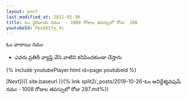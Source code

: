 ```yaml
---
layout: post
last_modified_at: 2021-03-30
title: ఓం నైకజాయ నమః  - 1008 రోజుల తపస్సులో రోజు  286
youtubeId: PpsEKSfy_Vc
---
```

 
 
 ఓం వారాయి నమః  
 
 -  ఎవరు ప్రతిదీ వ్యాప్తి చేసి వాటిని కనిపించకుండా చేస్తారు 
 
  
 
  
 
 
 
 
 
 


{% include youtubePlayer.html id=page.youtubeId %}
 
[Next]({{ site.baseurl }}{% link  split2/_posts/2019-10-26-ఓం అనిర్దేశ్యవపుషే నమః  - 1008 రోజుల తపస్సులో రోజు  287.md%})
 
